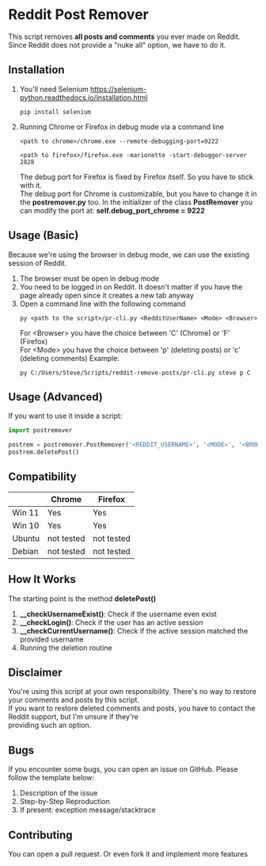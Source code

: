 # Reddit Post Remover

This script removes **all posts and comments** you ever made on Reddit.  
Since Reddit does not provide a "nuke all" option, we have to do it.

## Installation
1. You'll need Selenium https://selenium-python.readthedocs.io/installation.html
    ```text
    pip install selenium
    ```

2. Running Chrome or Firefox in debug mode via a command line
   ```text
   <path to chrome>/chrome.exe --remote-debugging-port=9222
   ```
   ```text
   <path to firefox>/firefox.exe -marionette -start-debugger-server 2828
   ```
   The debug port for Firefox is fixed by Firefox itself. So you have to stick with it.  
   The debug port for Chrome is customizable, but you have to change it in the **postremover.py** too.
   In the initializer of the class **PostRemover** you can modify the port at: **self.debug_port_chrome = 9222**

## Usage (Basic)
Because we're using the browser in debug mode, we can use the existing session of Reddit.  
1. The browser must be open in debug mode
2. You need to be logged in on Reddit. It doesn't matter if you have the page already open
   since it creates a new tab anyway
3. Open a command line with the following command
   ```text
   py <path to the script>/pr-cli.py <RedditUserName> <Mode> <Browser>
   ```
   For &lt;Browser> you have the choice between 'C' (Chrome) or 'F' (Firefox)  
   For &lt;Mode> you have the choice between 'p' (deleting posts) or 'c' (deleting comments)
   Example:
   ```text
   py C:/Users/Steve/Scripts/reddit-remove-posts/pr-cli.py steve p C
   ```
   
## Usage (Advanced)
If you want to use it inside a script:
```python
import postremover

postrem = postremover.PostRemover('<REDDIT_USERNAME>', '<MODE>', '<BROWSER>')
postrem.deletePost()
```

## Compatibility
|        | Chrome     | Firefox    |
|--------|------------|------------|
| Win 11 | Yes        | Yes        |
| Win 10 | Yes        | Yes        |
| Ubuntu | not tested | not tested |
| Debian | not tested | not tested |


## How It Works
The starting point is the method **deletePost()**
1. **__checkUsernameExist()**: Check if the username even exist
2. **__checkLogin()**: Check if the user has an active session
3. **__checkCurrentUsername()**: Check if the active session matched the provided username
4. Running the deletion routine

## Disclaimer
You're using this script at your own responsibility. There's no way to restore your comments and posts by this script.  
If you want to restore deleted comments and posts, you have to contact the Reddit support, but I'm unsure if they're  
providing such an option.  

## Bugs
If you encounter some bugs, you can open an issue on GitHub. Please follow the template below:
1. Description of the issue
2. Step-by-Step Reproduction
3. If present: exception message/stacktrace

## Contributing
You can open a pull request. Or even fork it and implement more features

